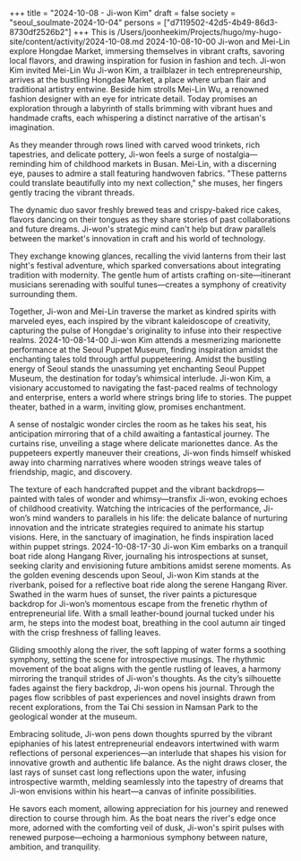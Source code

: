 +++
title = "2024-10-08 - Ji-won Kim"
draft = false
society = "seoul_soulmate-2024-10-04"
persons = ["d7119502-42d5-4b49-86d3-8730df2526b2"]
+++
This is /Users/joonheekim/Projects/hugo/my-hugo-site/content/activity/2024-10-08.md
2024-10-08-10-00
Ji-won and Mei-Lin explore Hongdae Market, immersing themselves in vibrant crafts, savoring local flavors, and drawing inspiration for fusion in fashion and tech.
Ji-won Kim invited Mei-Lin Wu
Ji-won Kim, a trailblazer in tech entrepreneurship, arrives at the bustling Hongdae Market, a place where urban flair and traditional artistry entwine. Beside him strolls Mei-Lin Wu, a renowned fashion designer with an eye for intricate detail. Today promises an exploration through a labyrinth of stalls brimming with vibrant hues and handmade crafts, each whispering a distinct narrative of the artisan's imagination.

As they meander through rows lined with carved wood trinkets, rich tapestries, and delicate pottery, Ji-won feels a surge of nostalgia—reminding him of childhood markets in Busan. Mei-Lin, with a discerning eye, pauses to admire a stall featuring handwoven fabrics. "These patterns could translate beautifully into my next collection," she muses, her fingers gently tracing the vibrant threads.

The dynamic duo savor freshly brewed teas and crispy-baked rice cakes, flavors dancing on their tongues as they share stories of past collaborations and future dreams. Ji-won's strategic mind can't help but draw parallels between the market's innovation in craft and his world of technology.

They exchange knowing glances, recalling the vivid lanterns from their last night's festival adventure, which sparked conversations about integrating tradition with modernity. The gentle hum of artists crafting on-site—itinerant musicians serenading with soulful tunes—creates a symphony of creativity surrounding them.

Together, Ji-won and Mei-Lin traverse the market as kindred spirits with marveled eyes, each inspired by the vibrant kaleidoscope of creativity, capturing the pulse of Hongdae's originality to infuse into their respective realms.
2024-10-08-14-00
Ji-won Kim attends a mesmerizing marionette performance at the Seoul Puppet Museum, finding inspiration amidst the enchanting tales told through artful puppeteering.
Amidst the bustling energy of Seoul stands the unassuming yet enchanting Seoul Puppet Museum, the destination for today’s whimsical interlude. Ji-won Kim, a visionary accustomed to navigating the fast-paced realms of technology and enterprise, enters a world where strings bring life to stories. The puppet theater, bathed in a warm, inviting glow, promises enchantment. 

A sense of nostalgic wonder circles the room as he takes his seat, his anticipation mirroring that of a child awaiting a fantastical journey. The curtains rise, unveiling a stage where delicate marionettes dance. As the puppeteers expertly maneuver their creations, Ji-won finds himself whisked away into charming narratives where wooden strings weave tales of friendship, magic, and discovery. 

The texture of each handcrafted puppet and the vibrant backdrops—painted with tales of wonder and whimsy—transfix Ji-won, evoking echoes of childhood creativity. Watching the intricacies of the performance, Ji-won’s mind wanders to parallels in his life: the delicate balance of nurturing innovation and the intricate strategies required to animate his startup visions. Here, in the sanctuary of imagination, he finds inspiration laced within puppet strings.
2024-10-08-17-30
Ji-won Kim embarks on a tranquil boat ride along Hangang River, journaling his introspections at sunset, seeking clarity and envisioning future ambitions amidst serene moments.
As the golden evening descends upon Seoul, Ji-won Kim stands at the riverbank, poised for a reflective boat ride along the serene Hangang River. Swathed in the warm hues of sunset, the river paints a picturesque backdrop for Ji-won’s momentous escape from the frenetic rhythm of entrepreneurial life. With a small leather-bound journal tucked under his arm, he steps into the modest boat, breathing in the cool autumn air tinged with the crisp freshness of falling leaves.

Gliding smoothly along the river, the soft lapping of water forms a soothing symphony, setting the scene for introspective musings. The rhythmic movement of the boat aligns with the gentle rustling of leaves, a harmony mirroring the tranquil strides of Ji-won's thoughts. As the city’s silhouette fades against the fiery backdrop, Ji-won opens his journal. Through the pages flow scribbles of past experiences and novel insights drawn from recent explorations, from the Tai Chi session in Namsan Park to the geological wonder at the museum.

Embracing solitude, Ji-won pens down thoughts spurred by the vibrant epiphanies of his latest entrepreneurial endeavors intertwined with warm reflections of personal experiences—an interlude that shapes his vision for innovative growth and authentic life balance. As the night draws closer, the last rays of sunset cast long reflections upon the water, infusing introspective warmth, melding seamlessly into the tapestry of dreams that Ji-won envisions within his heart—a canvas of infinite possibilities.

He savors each moment, allowing appreciation for his journey and renewed direction to course through him. As the boat nears the river's edge once more, adorned with the comforting veil of dusk, Ji-won's spirit pulses with renewed purpose—echoing a harmonious symphony between nature, ambition, and tranquility.
